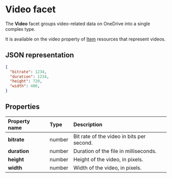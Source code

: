 ﻿# Video facet
The **Video** facet groups video-related data on OneDrive into a single complex type.

It is available on the video property of [Item][item-resource] resources that
represent videos.

## JSON representation

<!-- { "blockType": "resource", "@odata.type": "oneDrive.video" } -->
```json
{
  "bitrate": 1234,
  "duration": 1234,
  "height": 720,
  "width": 480,
}
```
## Properties

| Property name | Type   | Description                               |
|:--------------|:-------|:------------------------------------------|
| **bitrate**   | number | Bit rate of the video in bits per second. |
| **duration**  | number | Duration of the file in milliseconds.     |
| **height**    | number | Height of the video, in pixels.           |
| **width**     | number | Width of the video, in pixels.            |

[item-resource]: ../resources/item.md
